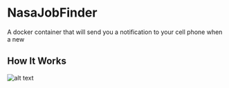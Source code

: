# NasaJobFinder
A docker container that will send you a notification to your cell phone when a new


## How It Works
![alt text](https://github.com/MBarc/NasaJobFinder/blob/main/WorkFlowDiagram.png.png?raw=true)
